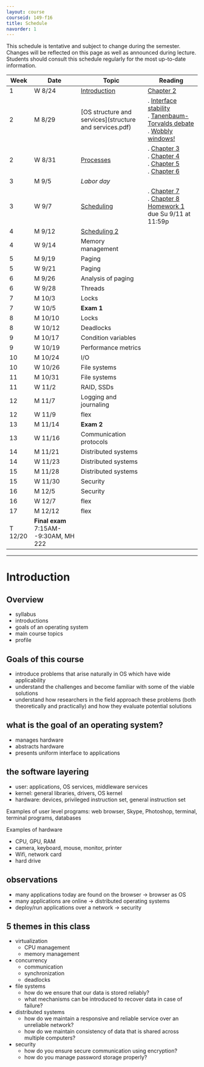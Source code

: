 ```yaml
---
layout: course
courseid: 149-f16
title: Schedule
navorder: 1
---
```


<a name="schedule"></a>

This schedule is tentative and subject to change during the semester. Changes will be reflected on this page as well as announced during lecture. Students should consult this schedule regularly for the most up-to-date information.

Week|Date|Topic|Reading
----|-------|-------|---
1 | W 8/24 | [Introduction](#introduction) | [Chapter 2](http://pages.cs.wisc.edu/~remzi/OSTEP/intro.pdf)
2 | M 8/29 | [OS structure and services](structure and services.pdf) | . [Interface stability](http://www.cs.pomona.edu/classes/cs121/supp/stability.html)<br> . [Tanenbaum-Torvalds debate](https://en.wikipedia.org/wiki/Tanenbaum%E2%80%93Torvalds_debate)<br> . [Wobbly windows!](https://www.youtube.com/watch?v=nbCg9_YgKgM)
2 | W 8/31 | [Processes](processes.pdf) | . [Chapter 3](http://pages.cs.wisc.edu/~remzi/Classes/537/Spring2016/Book/dialogue-virtualization.pdf)<br> . [Chapter 4](http://pages.cs.wisc.edu/~remzi/Classes/537/Spring2016/Book/cpu-intro.pdf)<br> . [Chapter 5](http://pages.cs.wisc.edu/~remzi/Classes/537/Spring2016/Book/cpu-api.pdf)<br> . [Chapter 6](http://pages.cs.wisc.edu/~remzi/Classes/537/Spring2016/Book/cpu-mechanisms.pdf)<br>
3 | M 9/5 | _Labor day_ |
3 | W 9/7 | [Scheduling](scheduling.pdf) | . [Chapter 7](http://pages.cs.wisc.edu/~remzi/OSTEP/cpu-sched.pdf)<br> . [Chapter 8](http://pages.cs.wisc.edu/~remzi/OSTEP/cpu-sched-mlfq.pdf)<br>[Homework 1](homework01.html) due Su 9/11 at 11:59p
4 | M 9/12 | [Scheduling 2](scheduling2.pdf)
4 | W 9/14 | Memory management
5 | M 9/19 | Paging
5 | W 9/21 | Paging
6 | M 9/26 | Analysis of paging
6 | W 9/28 | Threads
7 | M 10/3 | Locks
7 | W 10/5 | __Exam 1__
8 | M 10/10 | Locks
8 | W 10/12 | Deadlocks
9 | M 10/17 | Condition variables
9 | W 10/19 | Performance metrics
10 | M 10/24 | I/O
10 | W 10/26 | File systems
11 | M 10/31 | File systems
11 | W 11/2 | RAID, SSDs
12 | M 11/7 | Logging and journaling
12 | W 11/9 | flex
13 | M 11/14 | __Exam 2__
13 | W 11/16 | Communication protocols
14 | M 11/21 | Distributed systems
14 | W 11/23 | Distributed systems
15 | M 11/28 | Distributed systems
15 | W 11/30 | Security
16 | M 12/5 | Security
16 | W 12/7 | flex
17 | M 12/12 | flex
|T 12/20 | __Final exam__ 7:15AM--9:30AM, MH 222

---

# Introduction

## Overview
- syllabus
- introductions
- goals of an operating system
- main course topics
- profile

## Goals of this course
- introduce problems that arise naturally in OS which have wide applicability
- understand the challenges and become familiar with some of the viable solutions
- understand how researchers in the field approach these problems (both theoretically and practically) and how they evaluate potential solutions

## what is the goal of an operating system?
- manages hardware
- abstracts hardware
- presents uniform interface to applications

## the software layering
- user: applications, OS services, middleware services
- kernel: general libraries, drivers, OS kernel
- hardware: devices, privileged instruction set, general instruction set

Examples of user level programs: web browser, Skype, Photoshop, terminal, terminal programs, databases

Examples of hardware
- CPU, GPU, RAM
- camera, keyboard, mouse, monitor, printer
- Wifi, network card
- hard drive

## observations
- many applications today are found on the browser → browser as OS
- many applications are online → distributed operating systems
- deploy/run applications over a network → security

## 5 themes in this class
- virtualization
  - CPU management
  - memory management
- concurrency
  - communication
  - synchronization
  - deadlocks
- file systems
  - how do we ensure that our data is stored reliably?
  - what mechanisms can be introduced to recover data in case of failure?
- distributed systems
  - how do we maintain a responsive and reliable service over an unreliable network?
  - how do we maintain consistency of data that is shared across multiple computers?
- security
  - how do you ensure secure communication using encryption?
  - how do you manage password storage properly?
